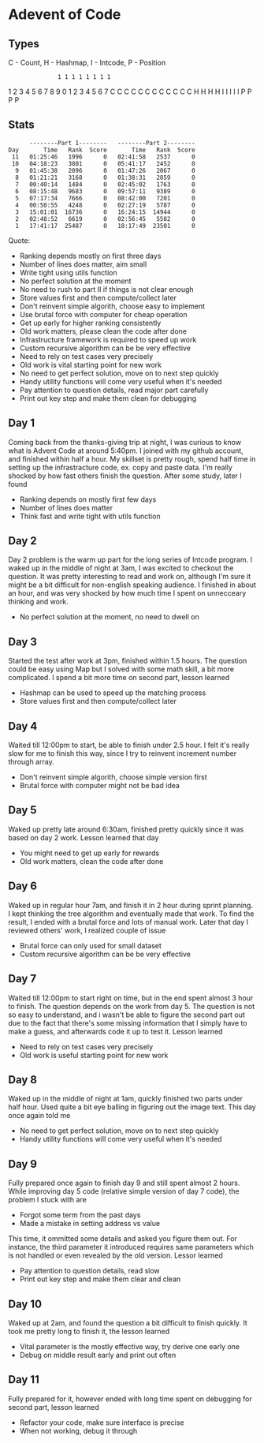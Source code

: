 # Adevent of Code

## Types

C - Count, H - Hashmap, I - Intcode, P - Position

                  1 1 1 1 1 1 1 1
1 2 3 4 5 6 7 8 9 0 1 2 3 4 5 6 7
C C C C C C C C C C C C
    H     H       H H 
  I     I   I   I   I
    P         P   P P 

## Stats

```
      --------Part 1--------   --------Part 2--------
Day       Time   Rank  Score       Time   Rank  Score
 11   01:25:46   1996      0   02:41:58   2537      0
 10   04:18:23   3801      0   05:41:17   2452      0
  9   01:45:38   2096      0   01:47:26   2067      0
  8   01:21:21   3168      0   01:38:31   2859      0
  7   00:40:14   1484      0   02:45:02   1763      0
  6   08:15:48   9683      0   09:57:11   9389      0
  5   07:17:34   7666      0   08:42:00   7201      0
  4   00:50:55   4248      0   02:27:19   5787      0
  3   15:01:01  16736      0   16:24:15  14944      0
  2   02:48:52   6619      0   02:56:45   5582      0
  1   17:41:17  25487      0   18:17:49  23501      0
```

Quote: 

- Ranking depends mostly on first three days
- Number of lines does matter, aim small
- Write tight using utils function
- No perfect solution at the moment
- No need to rush to part II if things is not clear enough
- Store values first and then compute/collect later
- Don't reinvent simple algorith, choose easy to implement 
- Use brutal force with computer for cheap operation
- Get up early for higher ranking consistently
- Old work matters, please clean the code after done
- Infrastructure framework is required to speed up work
- Custom recursive algorithm can be be very effective
- Need to rely on test cases very precisely
- Old work is vital starting point for new work
- No need to get perfect solution, move on to next step quickly
- Handy utility functions will come very useful when it's needed
- Pay attention to question details, read major part carefully
- Print out key step and make them clean for debugging

## Day 1

Coming back from the thanks-giving trip at night, I was curious to know what is Advent Code at around 5:40pm. I joined with my github account, and finished within half a hour. My skillset is pretty rough, spend half time in setting up the infrastracture code, ex. copy and paste data. I'm really shocked by how fast others finish the question. After some study, later I found

- Ranking depends on mostly first few days
- Number of lines does matter
- Think fast and write tight with utils function

## Day 2

Day 2 problem is the warm up part for the long series of Intcode program. I waked up in the middle of night at 3am, I was excited to checkout the question. It was pretty interesting to read and work on, although I'm sure it might be a bit difficult for non-english speaking audience. I finished in about an hour, and was very shocked by how much time I spent on unnecceary thinking and work.

- No perfect solution at the moment, no need to dwell on

## Day 3

Started the test after work at 3pm, finished within 1.5 hours. The question could be easy using Map but I solved with some math skill, a bit more complicated. I spend a bit more time on second part, lesson learned

- Hashmap can be used to speed up the matching process
- Store values first and then compute/collect later

## Day 4

Waited till 12:00pm to start, be able to finish under 2.5 hour. I felt it's really slow for me to finish this way, since I try to reinvent increment number through array.

- Don't reinvent simple algorith, choose simple version first
- Brutal force with computer might not be bad idea

## Day 5

Waked up pretty late around 6:30am, finished pretty quickly since it was based on day 2 work. Lesson learned that day

- You might need to get up early for rewards
- Old work matters, clean the code after done

## Day 6

Waked up in regular hour 7am, and finish it in 2 hour during sprint planning. I kept thinking the tree algorithm and eventually made that work. To find the result, I ended with a brutal force and lots of manual work. Later that day I reviewed others' work, I realized couple of issue

- Brutal force can only used for small dataset
- Custom recursive algorithm can be be very effective

## Day 7

Waited till 12:00pm to start right on time, but in the end spent almost 3 hour to finish. The question depends on the work from day 5. The question is not so easy to understand, and i wasn't be able to figure the second part out due to the fact that there's some missing information that I simply have to make a guess, and afterwards code it up to test it. Lesson learned

- Need to rely on test cases very precisely
- Old work is useful starting point for new work

## Day 8

Waked up in the middle of night at 1am, quickly finished two parts under half hour. Used quite a bit eye balling in figuring out the image text. This day once again told me 

- No need to get perfect solution, move on to next step quickly
- Handy utility functions will come very useful when it's needed

## Day 9

Fully prepared once again to finish day 9 and still spent almost 2 hours. While improving day 5 code (relative simple version of day 7 code), the problem I stuck with are

- Forgot some term from the past days
- Made a mistake in setting address vs value

This time, it ommitted some details and asked you figure them out. For instance, the third parameter it introduced requires same parameters which is not handled or even revealed by the old version. Lessor learned

- Pay attention to question details, read slow
- Print out key step and make them clear and clean

## Day 10

Waked up at 2am, and found the question a bit difficult to finish quickly. It took me pretty long to finish it, the lesson learned

- Vital parameter is the mostly effective way, try derive one early one
- Debug on middle result early and print out often

## Day 11

Fully prepared for it, however ended with long time spent on debugging for second part, lesson learned

- Refactor your code, make sure interface is precise 
- When not working, debug it through
